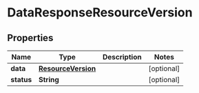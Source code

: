 

# DataResponseResourceVersion


## Properties

| Name | Type | Description | Notes |
|------------ | ------------- | ------------- | -------------|
|**data** | [**ResourceVersion**](ResourceVersion.md) |  |  [optional] |
|**status** | **String** |  |  [optional] |



